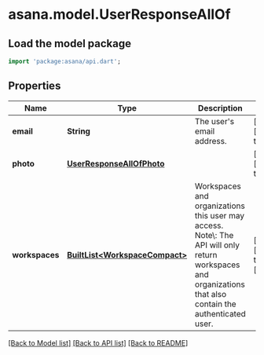 # asana.model.UserResponseAllOf

## Load the model package
```dart
import 'package:asana/api.dart';
```

## Properties
Name | Type | Description | Notes
------------ | ------------- | ------------- | -------------
**email** | **String** | The user&#39;s email address. | [optional] [default to null]
**photo** | [**UserResponseAllOfPhoto**](UserResponseAllOfPhoto.md) |  | [optional] [default to null]
**workspaces** | [**BuiltList&lt;WorkspaceCompact&gt;**](WorkspaceCompact.md) | Workspaces and organizations this user may access. Note\\: The API will only return workspaces and organizations that also contain the authenticated user. | [optional] [default to const []]

[[Back to Model list]](../README.md#documentation-for-models) [[Back to API list]](../README.md#documentation-for-api-endpoints) [[Back to README]](../README.md)


